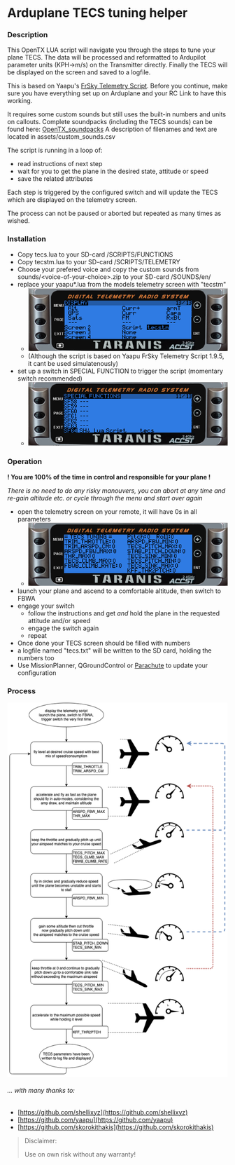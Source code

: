 # Arduplane TECS tuning helper

### Description
This OpenTX LUA script will navigate you through the steps to tune your plane TECS.
The data will be processed and reformatted to Ardupilot parameter units (KPH->m/s) on the Transmitter directly.
Finally the TECS will be displayed on the screen and saved to a logfile.

This is based on Yaapu's [FrSky Telemetry Script](https://github.com/yaapu/FrskyTelemetryScript/). 
Before you continue, make sure you have everything set up on Arduplane and your RC Link to have this working.

It requires some custom sounds but still uses the built-in numbers and units on callouts.
Complete soundpacks (including the TECS sounds) can be found here: [OpenTX_soundpacks](https://github.com/mf0o/OpenTX_soundpacks)
A description of filenames and text are located in assets/custom_sounds.csv

The script is running in a loop of:

* read instructions of next step
* wait for you to get the plane in the desired state, attitude or speed
* save the related attributes

Each step is triggered by the configured switch and will update the TECS which are displayed on the telemetry screen.

The process can not be paused or aborted but repeated as many times as wished.

### Installation
* Copy tecs.lua to your SD-card /SCRIPTS/FUNCTIONS
* Copy tecstm.lua to your SD-card /SCRIPTS/TELEMETRY
* Choose your prefered voice and copy the custom sounds from sounds/\<voice-of-your-choice\>.zip to your SD-card /SOUNDS/en/
* replace your yaapu*.lua from the models telemetry screen with "tecstm" 
	* ![](_img/telemetry_screen_tecstm.png)
	* (Although the script is based on Yaapu FrSky Telemetry Script 1.9.5, it cant be used simulatenously)
* set up a switch in SPECIAL FUNCTION to trigger the script (momentary switch recommended)
	* ![](_img/special_functions.png)

### Operation

**! You are 100% of the time in control and responsible for your plane !**

*There is no need to do any risky manouvers, you can abort at any time and re-gain altitude etc. or cycle through the menu and start over again*

* open the telemetry screen on your remote, it will have 0s in all parameters
	* ![](_img/telemetry_screen_empty.png)
* launch your plane and ascend to a comfortable altitude, then switch to FBWA
* engage your switch
	* 	follow the instructions and get _and_ hold the plane in the requested attitude and/or speed
	*  engage the switch again
	*  repeat
*  Once done your TECS screen should be filled with numbers
*  a logfile named "tecs.txt" will be written to the SD card, holding the numbers too
*  Use MissionPlanner, QGroundControl or [Parachute](https://gitlab.com/stavros/parachute) to update your configuration


### Process
![](_img/tecs_tuning_v008.png)


###### ... with many thanks to:
* [https://github.com/shellixyz](https://github.com/shellixyz)
* [https://github.com/yaapu](https://github.com/yaapu)
* [https://github.com/skorokithakis](https://github.com/skorokithakis)



> Disclaimer:
> 
> Use on own risk without any warranty!

